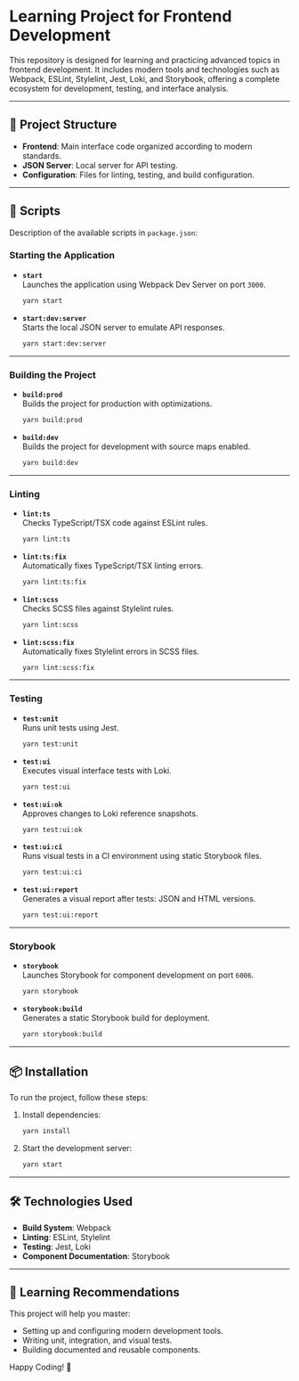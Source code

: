 # Learning Project for Frontend Development

This repository is designed for learning and practicing advanced topics in frontend development. It includes modern tools and technologies such as Webpack, ESLint, Stylelint, Jest, Loki, and Storybook, offering a complete ecosystem for development, testing, and interface analysis.

---

## 📂 **Project Structure**
- **Frontend**: Main interface code organized according to modern standards.
- **JSON Server**: Local server for API testing.
- **Configuration**: Files for linting, testing, and build configuration.

---

## 📜 **Scripts**

Description of the available scripts in `package.json`:

### **Starting the Application**
- **`start`**  
  Launches the application using Webpack Dev Server on port `3000`.
  ```bash
  yarn start
  ```

- **`start:dev:server`**  
  Starts the local JSON server to emulate API responses.
  ```bash
  yarn start:dev:server
  ```

---

### **Building the Project**
- **`build:prod`**  
  Builds the project for production with optimizations.
  ```bash
  yarn build:prod
  ```

- **`build:dev`**  
  Builds the project for development with source maps enabled.
  ```bash
  yarn build:dev
  ```

---

### **Linting**
- **`lint:ts`**  
  Checks TypeScript/TSX code against ESLint rules.
  ```bash
  yarn lint:ts
  ```

- **`lint:ts:fix`**  
  Automatically fixes TypeScript/TSX linting errors.
  ```bash
  yarn lint:ts:fix
  ```

- **`lint:scss`**  
  Checks SCSS files against Stylelint rules.
  ```bash
  yarn lint:scss
  ```

- **`lint:scss:fix`**  
  Automatically fixes Stylelint errors in SCSS files.
  ```bash
  yarn lint:scss:fix
  ```

---

### **Testing**
- **`test:unit`**  
  Runs unit tests using Jest.
  ```bash
  yarn test:unit
  ```

- **`test:ui`**  
  Executes visual interface tests with Loki.
  ```bash
  yarn test:ui
  ```

- **`test:ui:ok`**  
  Approves changes to Loki reference snapshots.
  ```bash
  yarn test:ui:ok
  ```

- **`test:ui:ci`**  
  Runs visual tests in a CI environment using static Storybook files.
  ```bash
  yarn test:ui:ci
  ```

- **`test:ui:report`**  
  Generates a visual report after tests: JSON and HTML versions.
  ```bash
  yarn test:ui:report
  ```

---

### **Storybook**
- **`storybook`**  
  Launches Storybook for component development on port `6006`.
  ```bash
  yarn storybook
  ```

- **`storybook:build`**  
  Generates a static Storybook build for deployment.
  ```bash
  yarn storybook:build
  ```

---

## 📦 **Installation**
To run the project, follow these steps:
1. Install dependencies:
   ```bash
   yarn install
   ```
2. Start the development server:
   ```bash
   yarn start
   ```

---

## 🛠 **Technologies Used**
- **Build System**: Webpack
- **Linting**: ESLint, Stylelint
- **Testing**: Jest, Loki
- **Component Documentation**: Storybook

---

## 📖 **Learning Recommendations**
This project will help you master:
- Setting up and configuring modern development tools.
- Writing unit, integration, and visual tests.
- Building documented and reusable components.

Happy Coding! 🚀
